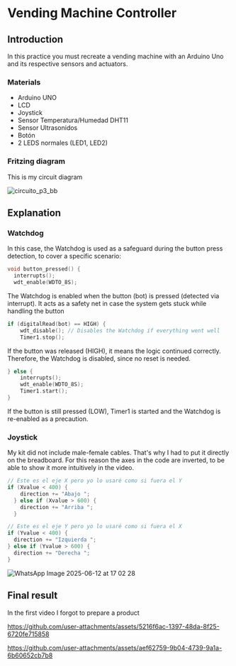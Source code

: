# Vending Machine Controller

## Introduction

In this practice you must recreate a vending machine with an Arduino Uno and its respective sensors and actuators.

### Materials

- Arduino UNO
- LCD
- Joystick
- Sensor Temperatura/Humedad DHT11
- Sensor Ultrasonidos
- Botón
- 2 LEDS normales (LED1, LED2)

### Fritzing diagram

This is my circuit diagram

![circuito_p3_bb](https://github.com/user-attachments/assets/446b7d07-a40a-4f77-ba1c-e55b19301fd5)

## Explanation

### Watchdog

In this case, the Watchdog is used as a safeguard during the button press detection, to cover a specific scenario:
 
```c
void button_pressed() {
  interrupts();
  wdt_enable(WDTO_8S);
```
The Watchdog is enabled when the button (bot) is pressed (detected via interrupt).
It acts as a safety net in case the system gets stuck while handling the button

```c
if (digitalRead(bot) == HIGH) {
    wdt_disable(); // Disables the Watchdog if everything went well
    Timer1.stop();
```

If the button was released (HIGH), it means the logic continued correctly.
Therefore, the Watchdog is disabled, since no reset is needed.

```c
} else {
    interrupts();
    wdt_enable(WDTO_8S);
    Timer1.start();
}
```
If the button is still pressed (LOW), Timer1 is started and the Watchdog is re-enabled as a precaution.

### Joystick

My kit did not include male-female cables. That's why I had to put it directly on the breadboard. For this reason the axes in the code are inverted, to be able to show it more intuitively in the video.
```c
// Este es el eje X pero yo lo usaré como si fuera el Y
if (Xvalue < 400) {
    direction += "Abajo ";  
  } else if (Xvalue > 600) {
    direction += "Arriba ";  
  }

// Este es el eje Y pero yo lo usaré como si fuera el X
if (Yvalue < 400) {
  direction += "Izquierda ";  
} else if (Yvalue > 600) {
  direction += "Derecha "; 
}
```

![WhatsApp Image 2025-06-12 at 17 02 28](https://github.com/user-attachments/assets/c4a7989f-8dbc-4c2f-b275-363c0427c1e6)


## Final result

In the first video I forgot to prepare a product

https://github.com/user-attachments/assets/5216f6ac-1397-48da-8f25-6720fe715858


https://github.com/user-attachments/assets/aef62759-9b04-4739-9a1a-6b60652cb7b8

